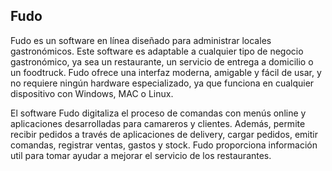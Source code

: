 ## Fudo

Fudo es un software en línea diseñado para administrar locales gastronómicos. Este software es adaptable a cualquier tipo de negocio gastronómico, ya sea un restaurante, un servicio de entrega a domicilio o un foodtruck. Fudo ofrece una interfaz moderna, amigable y fácil de usar, y no requiere ningún hardware especializado, ya que funciona en cualquier dispositivo con Windows, MAC o Linux.

El software Fudo digitaliza el proceso de comandas con menús online y aplicaciones desarrolladas para camareros y clientes. Además, permite recibir pedidos a través de aplicaciones de delivery, cargar pedidos, emitir comandas, registrar ventas, gastos y stock. Fudo proporciona información util para tomar ayudar a mejorar el servicio de los restaurantes.

